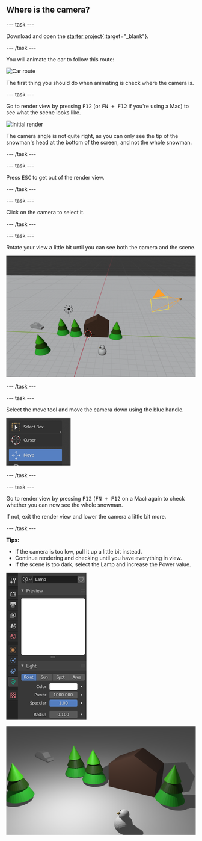 ## Where is the camera?

--- task ---

Download and open the [starter project](resources/snow-scene-starter.blend){:target="_blank"}.

--- /task ---

You will animate the car to follow this route:

![Car route](images/blender-proper-car-route.png)

The first thing you should do when animating is check where the camera is.

--- task ---

Go to render view by pressing <kbd>F12</kbd> (or <kbd>FN + F12</kbd> if you're using a Mac) to see what the scene looks like.

![Initial render](images/blender-initial-render.png)

The camera angle is not quite right, as you can only see the tip of the snowman's head at the bottom of the screen, and not the whole snowman.

--- /task ---

--- task ---

Press <kbd>ESC</kbd> to get out of the render view.

--- /task ---

--- task ---

Click on the camera to select it.

--- /task ---

--- task ---

Rotate your view a little bit until you can see both the camera and the scene.

![Move the camera](images/blender-snowscene-move-camera.png)

--- /task ---

--- task ---

Select the move tool and move the camera down using the blue handle.

![Move tool](images/blender-move-tool.png)

--- /task ---

--- task ---

Go to render view by pressing <kbd>F12</kbd> (<kbd>FN + F12</kbd> on a Mac) again to check whether you can now see the whole snowman.

If not, exit the render view and lower the camera a little bit more. 

--- /task ---

**Tips:**
+ If the camera is too low, pull it up a little bit instead. 
+ Continue rendering and checking until you have everything in view. 
+ If the scene is too dark, select the Lamp and increase the Power value.

![Lamp power](images/blender-lamp-power.png)

![Final render](images/blender-final-render.png)
